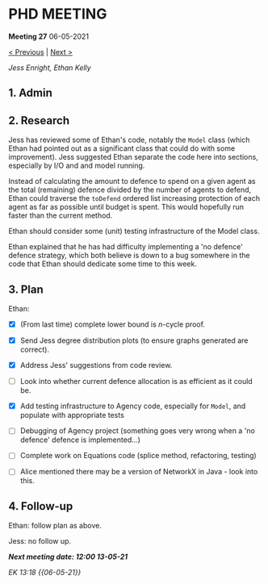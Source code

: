 # PHD MEETING

__Meeting 27__
06-05-2021

[< Previous](../04-21/26_29-04-21.md) | [Next >](../05-21/28_13-04-21.md)

_Jess Enright,_
_Ethan Kelly_


## 1. Admin


## 2. Research

Jess has reviewed some of Ethan's code, notably the `Model` class (which Ethan had pointed out as a significant class that could do with some improvement). Jess suggested Ethan separate the code here into sections, especially by I/O and and model running.

Instead of calculating the amount to defence to spend on a given agent as the total (remaining) defence divided by the number of agents to defend, Ethan could traverse the `toDefend` ordered list increasing protection of each agent as far as possible until budget is spent. This would hopefully run faster than the current method.

Ethan should consider some (unit) testing infrastructure of the Model class.

Ethan explained that he has had difficulty implementing a 'no defence' defence strategy, which both believe is down to a bug somewhere in the code that Ethan should dedicate some time to this week.


## 3. Plan

Ethan:
- [X] (From last time) complete lower bound is $n$-cycle proof.
- [X] Send Jess degree distribution plots (to ensure graphs generated are correct).
- [X] Address Jess' suggestions from code review.
- [ ] Look into whether current defence allocation is as efficient as it could be.
- [X] Add testing infrastructure to Agency code, especially for `Model`, and populate with appropriate tests
- [ ] Debugging of Agency project (something goes very wrong when a 'no defence' defence is implemented...)
- [ ] Complete work on Equations code (splice method, refactoring, testing)
- [ ] Alice mentioned there may be a version of NetworkX in Java - look into this.


## 4. Follow-up

Ethan: follow plan as above.

Jess: no follow up.


**_Next meeting date: 12:00 13-05-21_**



_EK 13:18 {{06-05-21}}_
